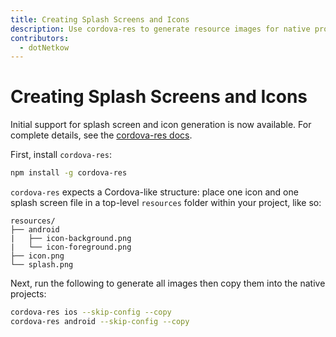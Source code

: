 ```yaml
---
title: Creating Splash Screens and Icons
description: Use cordova-res to generate resource images for native projects
contributors:
  - dotNetkow
---
```


# Creating Splash Screens and Icons

Initial support for splash screen and icon generation is now available. For complete details, see the [cordova-res docs](https://github.com/ionic-team/cordova-res).

First, install `cordova-res`:

```bash
npm install -g cordova-res
```

`cordova-res` expects a Cordova-like structure: place one icon and one splash screen file in a top-level `resources` folder within your project, like so:

```
resources/
├── android
|   ├── icon-background.png
|   └── icon-foreground.png
├── icon.png
└── splash.png
```

Next, run the following to generate all images then copy them into the native projects:

```bash
cordova-res ios --skip-config --copy
cordova-res android --skip-config --copy
```
